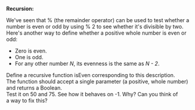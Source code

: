 **Recursion:**  
  
We've seen that % (the remainder operator) can be used to test whether a  
number is even or odd by using % 2 to see whether it's divisible by two.  
Here's another way to define whether a positive whole number is even or  
odd:  
  
* Zero is even.  
* One is odd.  
* For any other number *N*, its evenness is the same as *N - 2*.  
  
Define a recursive function isEven corresponding to this description.  
The function should accept a single parameter (a positive, whole number)  
and returns a Boolean.  
Test it on 50 and 75. See how it behaves on -1. Why? Can you think of  
a way to fix this?
